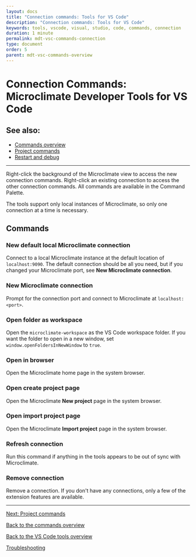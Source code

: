 ```yaml
---
layout: docs
title: "Connection commands: Tools for VS Code"
description: "Connection commands: Tools for VS Code"
keywords: tools, vscode, visual, studio, code, commands, connection
duration: 1 minute
permalink: mdt-vsc-commands-connection
type: document
order: 5
parent: mdt-vsc-commands-overview
---
```


# Connection Commands: Microclimate Developer Tools for VS Code

## See also:
- [Commands overview](mdt-vsc-commands-overview)
- [Project commands](mdt-vsc-commands-project)
- [Restart and debug](mdt-vsc-commands-restart-and-debug)

***

Right-click the background of the Microclimate view to access the new connection commands. Right-click an existing connection to access the other connection commands. All commands are available in the Command Palette.

The tools support only local instances of Microclimate, so only one connection at a time is necessary.

## Commands

### **New default local Microclimate connection**
Connect to a local Microclimate instance at the default location of `localhost:9090`. The default connection should be all you need, but if you changed your Microclimate port, see **New Microclimate connection**.

### **New Microclimate connection**
Prompt for the connection port and connect to Microclimate at `localhost:<port>`.

### **Open folder as workspace**
Open the `microclimate-workspace` as the VS Code workspace folder. If you want the folder to open in a new window, set `window.openFoldersInNewWindow` to `true`.

### **Open in browser**
Open the Microclimate home page in the system browser.

### **Open create project page**
Open the Microclimate **New project** page in the system browser.

### **Open import project page**
Open the Microclimate **Import project** page in the system browser.

### **Refresh connection**
Run this command if anything in the tools appears to be out of sync with Microclimate.

### **Remove connection**
Remove a connection. If you don't have any connections, only a few of the extension features are available.

***

[Next: Project commands](mdt-vsc-commands-project)

[Back to the commands overview](mdt-vsc-commands-overview)

[Back to the VS Code tools overview](mdt-vsc-overview)

[Troubleshooting](mdt-vsc-troubleshooting)
